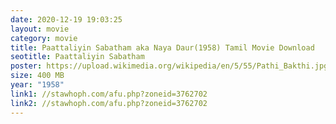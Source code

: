```yaml
---
date: 2020-12-19 19:03:25
layout: movie
category: movie
title: Paattaliyin Sabatham aka Naya Daur(1958) Tamil Movie Download
seotitle: Paattaliyin Sabatham
poster: https://upload.wikimedia.org/wikipedia/en/5/55/Pathi_Bakthi.jpg
size: 400 MB
year: "1958"
link1: //stawhoph.com/afu.php?zoneid=3762702
link2: //stawhoph.com/afu.php?zoneid=3762702
---
```

